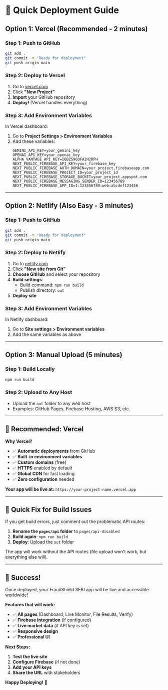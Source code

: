 # 🚀 Quick Deployment Guide

## **Option 1: Vercel (Recommended - 2 minutes)**

### **Step 1: Push to GitHub**
```bash
git add .
git commit -m "Ready for deployment"
git push origin main
```

### **Step 2: Deploy to Vercel**
1. Go to [vercel.com](https://vercel.com)
2. Click **"New Project"**
3. **Import** your GitHub repository
4. **Deploy!** (Vercel handles everything)

### **Step 3: Add Environment Variables**
In Vercel dashboard:
1. Go to **Project Settings > Environment Variables**
2. Add these variables:
   ```
   GEMINI_API_KEY=your_gemini_key
   OPENAI_API_KEY=your_openai_key
   ALPHA_VANTAGE_API_KEY=I6BZS96DFA2H2RPH
   NEXT_PUBLIC_FIREBASE_API_KEY=your_firebase_key
   NEXT_PUBLIC_FIREBASE_AUTH_DOMAIN=your_project.firebaseapp.com
   NEXT_PUBLIC_FIREBASE_PROJECT_ID=your_project_id
   NEXT_PUBLIC_FIREBASE_STORAGE_BUCKET=your_project.appspot.com
   NEXT_PUBLIC_FIREBASE_MESSAGING_SENDER_ID=123456789
   NEXT_PUBLIC_FIREBASE_APP_ID=1:123456789:web:abcdef123456
   ```

---

## **Option 2: Netlify (Also Easy - 3 minutes)**

### **Step 1: Push to GitHub**
```bash
git add .
git commit -m "Ready for deployment"
git push origin main
```

### **Step 2: Deploy to Netlify**
1. Go to [netlify.com](https://netlify.com)
2. Click **"New site from Git"**
3. **Choose GitHub** and select your repository
4. **Build settings**:
   - Build command: `npm run build`
   - Publish directory: `out`
5. **Deploy site**

### **Step 3: Add Environment Variables**
In Netlify dashboard:
1. Go to **Site settings > Environment variables**
2. Add the same variables as above

---

## **Option 3: Manual Upload (5 minutes)**

### **Step 1: Build Locally**
```bash
npm run build
```

### **Step 2: Upload to Any Host**
- Upload the `out` folder to any web host
- Examples: GitHub Pages, Firebase Hosting, AWS S3, etc.

---

## **🎯 Recommended: Vercel**

**Why Vercel?**
- ✅ **Automatic deployments** from GitHub
- ✅ **Built-in environment variables**
- ✅ **Custom domains** (free)
- ✅ **HTTPS** enabled by default
- ✅ **Global CDN** for fast loading
- ✅ **Zero configuration** needed

**Your app will be live at:**
`https://your-project-name.vercel.app`

---

## **🔧 Quick Fix for Build Issues**

If you get build errors, just comment out the problematic API routes:

1. **Rename the `pages/api` folder** to `pages/api-disabled`
2. **Build again**: `npm run build`
3. **Deploy**: Upload the `out` folder

The app will work without the API routes (file upload won't work, but everything else will).

---

## **🎉 Success!**

Once deployed, your FraudShield SEBI app will be live and accessible worldwide!

**Features that will work:**
- ✅ **All pages** (Dashboard, Live Monitor, File Results, Verify)
- ✅ **Firebase integration** (if configured)
- ✅ **Live market data** (if API key is set)
- ✅ **Responsive design**
- ✅ **Professional UI**

**Next Steps:**
1. **Test the live site**
2. **Configure Firebase** (if not done)
3. **Add your API keys**
4. **Share the URL** with stakeholders

**Happy Deploying!** 🚀
